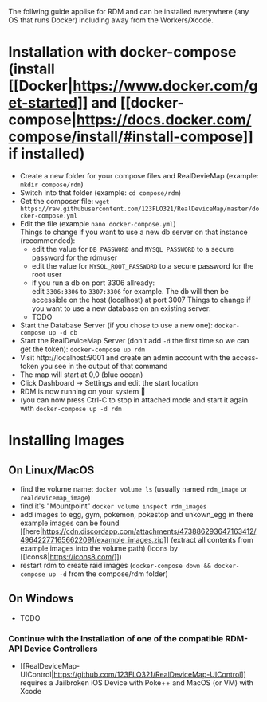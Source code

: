 The follwing guide applise for RDM and can be installed everywhere (any OS that runs Docker) including away from the Workers/Xcode.

# Installation with docker-compose (install **[[Docker|https://www.docker.com/get-started]]** and [[docker-compose|https://docs.docker.com/compose/install/#install-compose]] if installed)

- Create a new folder for your compose files and RealDevieMap (example: `mkdir compose/rdm`)
- Switch into that folder (example: `cd compose/rdm`)
- Get the composer file: `wget https://raw.githubusercontent.com/123FLO321/RealDeviceMap/master/docker-compose.yml`
- Edit the file (example `nano docker-compose.yml`) <br>
  Things to change if you want to use a new db server on that instance (recommended):
  - edit the value for `DB_PASSWORD` and `MYSQL_PASSWORD` to a secure password for the rdmuser
  - edit the value for `MYSQL_ROOT_PASSWORD` to a secure password for the root user
  - if you run a db on port 3306 allready: <br>
    edit `3306:3306` to `3307:3306` for example. The db will then be accessible on the host (localhost) at port 3007 
  Things to change if you want to use a new database on an existing server:
  - TODO
- Start the Database Server (if you chose to use a new one): `docker-compose up -d db`
- Start the RealDeviceMap Server (don't add `-d` the first time so we can get the token): `docker-compose up rdm`
- Visit http://localhost:9001 and create an admin account with the access-token you see in the output of that command
- The map will start at 0,0 (blue ocean)
- Click Dashboard -> Settings and edit the start location
- RDM is now running on your system 🍻 
- (you can now press Ctrl-C to stop in attached mode and start it again with `docker-compose up -d rdm`

# Installing Images
## On Linux/MacOS
- find the volume name: `docker volume ls` (usually named `rdm_image` or `realdevicemap_image`)
- find it's "Mountpoint" `docker volume inspect rdm_images`
- add images to egg, gym, pokemon, pokestop and unkown_egg in there <br>
  example images can be found [[here|https://cdn.discordapp.com/attachments/473886293647163412/496422771656622091/example_images.zip]] (extract all contents from example images into the volume path) (Icons by [[Icons8|https://icons8.com/]])
- restart rdm to create raid images (`docker-compose down && docker-compose up -d` from the compose/rdm folder)

## On Windows
- TODO

### Continue with the Installation of one of the compatible RDM-API Device Controllers
- [[RealDeviceMap-UIControl|https://github.com/123FLO321/RealDeviceMap-UIControl]]<br>
      requires a Jailbroken iOS Device with Poke++ and MacOS (or VM) with Xcode